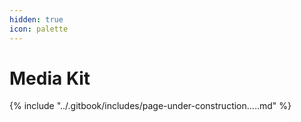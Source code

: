 ```yaml
---
hidden: true
icon: palette
---
```


# Media Kit

{% include "../.gitbook/includes/page-under-construction.....md" %}
